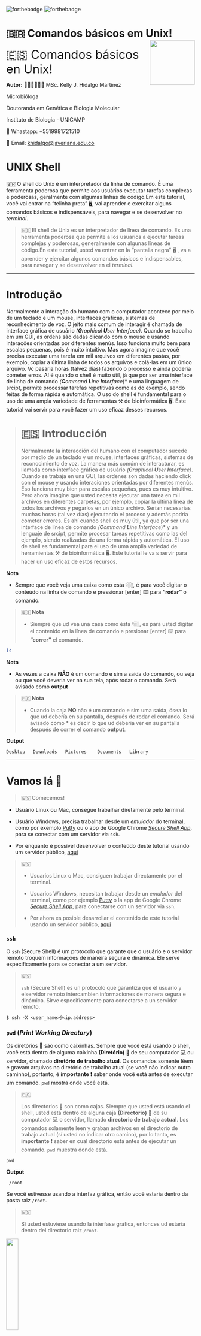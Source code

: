 
<!-- README.md is generated from README.Rmd. Please edit that file -->
<!-- badges: start -->

![forthebadge](https://img.shields.io/badge/GEMM-Building-orange)
![forthebadge](https://forthebadge.com/images/badges/built-with-science.svg)
<!-- badges: end -->

# 🇧🇷 Comandos básicos em Unix! <img src="imgs/1.png" align="right" width = "120px"/>

<font size=6> 🇪🇸 Comandos básicos en Unix! </font>

**Autor:** 👩🏻‍💻👩🏻‍🔬 MSc. Kelly J. Hidalgo Martinez

Microbióloga

Doutoranda em Genética e Biologia Molecular

Instituto de Biologia - UNICAMP

📱 Whastapp: +5519981721510

📧 Email: <khidalgo@javeriana.edu.co>

# UNIX Shell

🇧🇷 O shell do Unix é um interpretador da linha de comando. É uma
ferramenta poderosa que permite aos usuários executar tarefas complexas
e poderosas, geralmente com algumas linhas de código.Em este tutorial,
você vai entrar na “telinha preta” 🖥, vai aprender e exercitar alguns
comandos básicos e indispensáveis, para navegar e se desenvolver no
*terminal*.

> 🇪🇸 El shell de Unix es un interpretador de línea de comando. Es una
> herramenta poderosa que permite a los usuarios a ejecutar tareas
> complejas y poderosas, generalmente con algunas líneas de código.En
> este tutorial, usted va entrar en la “pantalla negra” 🖥 , va a
> aprender y ejercitar algunos comandos básicos e indispensables, para
> navegar y se desenvolver en el *terminal*.

------------------------------------------------------------------------

# Introdução

Normalmente a interação do humano com o computador acontece por meio de
um teclado e um mouse, interfaces gráficas, sistemas de reconhecimento
de voz. O jeito mais comum de interagir é chamada de interface gráfica
de usuário *(**G**raphical **U**ser **I**nterface)*. Quando se trabalha
em um GUI, as ordens são dadas clicando com o mouse e usando interações
orientadas por diferentes menús. Isso funciona muito bem para escalas
pequenas, pois é muito intuitivo. Mas agora imagine que você precisa
executar uma tarefa em mil arquivos em diferentes pastas, por exemplo,
copiar a última linha de todos os arquivos e colá-las em um único
arquivo. Vc pasaria horas (talvez dias) fazendo o processo e ainda
poderia cometer erros. Aí é quando o shell é muito útil, já que por ser
uma interface de linha de comando *(**C**ommand **L**ine
**I**nterface*)\* e uma linguagem de srcipt, permite processar tarefas
repetitivas como as do exemplo, sendo feitas de forma rápida e
automática. O uso do shell é fundamental para o uso de uma ampla
variedade de ferramentas ⚒ de bioinformática 🖥. Este tutorial vai servir
para você fazer um uso eficaz desses recursos.

> # 🇪🇸 Introducción
>
> Normalmente la interacción del humano con el computador sucede por
> medio de un teclado y un mouse, interfaces gráficas, sistemas de
> reconocimiento de voz. La manera más comúm de interacturar, es llamada
> como interface gráfica de usuário *(**G**raphical **U**ser
> **I**nterface)*. Cuando se trabaja en una GUI, las ordenes son dadas
> haciendo click con el mouse y usando interaciones orientadas por
> diferentes menús. Eso funciona muy bien para escalas pequeñas, pues es
> muy intuitivo. Pero ahora imagine que usted necesita ejecutar una
> tarea en mil archivos en diferentes carpetas, por ejemplo, copiar la
> última línea de todos los archivos y pegarlos en un único archivo.
> Serían necesarias muchas horas (tal vez días) ejecutando el proceso y
> además podría cometer errores. Es ahí cuando shell es muy útil, ya que
> por ser una interface de línea de comando *(**C**ommand **L**ine
> **I**nterface*)\* y un lenguaje de srcipt, permite procesar tareas
> repetitivas como las del ejemplo, siendo realizadas de una forma
> rápida y automática. El uso de shell es fundamental para el uso de uma
> amplia variedad de herramientas ⚒ de bioinformática 🖥. Este tutorial
> le va s servir para hacer un uso eficaz de estos recursos.

**Nota**

-   Sempre que você veja uma caixa como esta 👇🏼, é para você digitar o
    conteúdo na linha de comando e pressionar \[enter\] ⌨️ para
    **“rodar”** o comando.

> 🇪🇸 **Nota**
>
> -   Siempre que ud vea una casa como ésta 👇🏼, es para usted digitar el
>     contenido en la línea de comando e presionar \[enter\] ⌨️ para
>     **“correr”** el comando.

``` bash
ls
```

**Nota**

-   As vezes a caixa **NÃO** é um comando e sim a saída do comando, ou
    seja ou que você deveria ver na sua tela, após rodar o comando. Será
    avisado como **output**

> 🇪🇸 **Nota**
>
> -   Cuando la caja **NO** não é um comando e sim uma saída, ósea lo
>     que ud debería en su pantalla, después de rodar el comando. Será
>     avisado como \* es decir lo que ud deberia ver en su pantalla
>     después de correr el comando **output**.

**Output**

    Desktop   Downloads   Pictures    Documents   Library

------------------------------------------------------------------------

# Vamos lá :beginner:

> 🇪🇸 Comecemos!

-   Usuário Linux ou Mac, consegue trabalhar diretamente pelo terminal.

-   Usuário Windows, precisa trabalhar desde um *emulador* do terminal,
    como por exemplo
    [Putty](https://www.chiark.greenend.org.uk/~sgtatham/putty/latest.html)
    ou o app de Google Chrome [*Secure Shell
    App*](https://chrome.google.com/webstore/detail/secure-shell-app/pnhechapfaindjhompbnflcldabbghjo?hl=pt-BR),
    para se conectar com um servidor via `ssh`.

-   Por enquanto é possível desenvolver o conteúdo deste tutorial usando
    um servidor público,
    [aqui](https://bellard.org/jslinux/vm.html?url=alpine-x86.cfg&mem=192)

> 🇪🇸
>
> -   Usuarios Linux o Mac, consiguen trabajar directamente por el
>     terminal.
>
> -   Usuarios Windows, necesitan trabajar desde un *emulador* del
>     terminal, como por ejemplo
>     [Putty](https://www.chiark.greenend.org.uk/~sgtatham/putty/latest.html)
>     o la app de Google Chrome [*Secure Shell
>     App*](https://chrome.google.com/webstore/detail/secure-shell-app/pnhechapfaindjhompbnflcldabbghjo?hl=pt-BR),
>     para conectarse con un servidor via `ssh`.
>
> -   Por ahora es posible desarrollar el contenido de este tutorial
>     usando un servidor público,
>     [aqui](https://bellard.org/jslinux/vm.html?url=alpine-x86.cfg&mem=192)

### `ssh`

O `ssh` (Secure Shell) é um protocolo que garante que o usuário e o
servidor remoto troquem informações de maneira segura e dinâmica. Ele
serve especificamente para se conectar a um servidor.

> 🇪🇸
>
> `ssh` (Secure Shell) es un protocolo que garantiza que el usuario y
> elservidor remoto intercambien informaciones de manera segura e
> dinámica. Sirve especificamente para conectarse a un servidor remoto.

    $ ssh -X <user_name>@<ip.address>

### `pwd` (*Print Working Directory*)

Os diretórios 📁 são como caixinhas. Sempre que você está usando o shell,
você está dentro de alguma caixinha **(Diretório)** 📁 de seu computador
💻 ou servidor, chamado **diretório de trabalho atual**. Os comandos
somente lêem e gravam arquivos no diretório de trabalho atual (se você
não indicar outro caminho), portanto, é **importante** :exclamation:
saber onde você está antes de executar um comando. `pwd` mostra onde
você está.

> 🇪🇸
>
> Los directorios 📁 son como cajas. Siempre que usted está usando el
> shell, usted está dentro de alguna caja **(Directorio)** 📁 de su
> computador 💻 o servidor, llamado **directorio de trabajo actual**. Los
> comandos solamente leen y graban archivos en el directorio de trabajo
> actual (sí usted no indicar otro camino), por lo tanto, es
> **importante** :exclamation: saber en cual directorio está antes de
> ejecutar un comando. `pwd` muestra donde está.

    pwd

**Output**

     /root

Se você estivesse usando a interfaz gráfica, então você estaria dentro
da pasta raiz `/root`.

> 🇪🇸
>
> Sí usted estuviese usando la interfase gráfica, entonces ud estaria
> dentro del directorio raiz `/root`.

<img src="imgs/folder.png" align="center" width = "25%"/>

Na figura se mostra graficamente o output do comando `pwd`.

> 🇪🇸 La figura muestra graficamente el output del comando `pwd`.

### Sintaxe dos comandos

`comando [opção] [arquivo]`

O comando é separado das opções (ou argumentos, flags) e do arquivo 📄
por um espaço. Os argumentos podem mudar o comportamento do comando. E o
arquivo 📄 fala pro comando sobre o que vai a operar (p.e. arquivos 📄 e
diretórios 📁). As vezes argumentos e o arquivo 📄 são chamados de
**parâmetros**. Um comando pode ter mais de um argumento e/ou arquivos 📄
e também poderia não ter nemhum dos dois. As opções usualmente tem um
traço e uma letra (p.e. `-h`) ou dois traços e uma palavra (p.e.
`--help`), **sem** espaço entre o(s) traço(s) e a letra/palavra. Vamos
ver com exemplos práticos.

**Importante:**:exclamation: a linguagem usada no UNIX é sensível a
letras maiúsculas e minúsculas (*case sensitive*), é um erro comúm.
**Fique atento sempre** :exclamation:

> 🇪🇸
>
> El comando es separado de las opciones (o argumentos, flags) e do
> archivo 📄 por un espacio. Los argumentos pueden mudar el
> comportamiento del comando. Y el archivo 📄 indica para el comando
> sobre lo que va a operar (p.e. archivos 📄 y directorios 📁). A veces
> los argumentos y el archivo 📄 son llamados de **parámetros**. Un
> comando puede tener más de un argumento y/o archivos 📄 y también
> podria no tener ninguno de los dos. Las opciones usualmente tienen un
> guión y una letra (p.e. `-h`) o dos guiones y una palabra (p.e.
> `--help`), **sin** espacio entre lo(s) guion(es) y la letra/palabra.
> Vamos a ver con ejemplos prácticos.
>
> **Importante:**:exclamation: el lenguaje usado en UNIX es sensible a
> letras mayúsculas e minúsculas (*case sensitive*), es un error común.
> **Siempre atento** :exclamation:

### `ls` Listar

Com o comando `ls` você pode ver (listar) o que tem dentro do
**diretório atual de trabalho** 📁

> 🇪🇸
>
> Con el comando `ls` ud puede ver (listar) lo que hay dentro del
> **directorio actual de trabajo** 📁.

    ls 

**Output**

    bench.py    hello.c     hello.js    readme.txt

Se você estiver usando o servidor público que foi indicado, esse seria o
resultado. Dentro da pasta `/root` estão os arquivos
`bench.py hello.c hello.js readme.txt`.

> 🇪🇸
>
> Sí ud está usando el servidor público que fue indicado, ese sería el
> resultado. Dentro del directorio `/root` están los archivos
> `bench.py hello.c hello.js readme.txt`.

Graficamente:

<img src="imgs/folder2.png" align="center" width = "85%"/>

Vocẽ pode usar o **argumento** `-F` para indicar para o comando `ls` que
mostre o que é cada elemento (diretório ou arquivo). `/` significa que é
uma pasta 📁, o `*` qué um executável e se não tiver simbolo nenhum
significa é uma arquivo 📄.

O ***flag*** 🚩 `--help` 🆘 é bem importante:exclamation:, e ele pode ser
usado em **qualquer** comando. Ele mostra mais informação sobre o
comando, e como usar ele 🤙🏼. Explore o menu help.

> 🇪🇸
>
> Usted puede usar el **argumento** `-F` para indicar para el comando
> `ls` que muestre lo que es cada elemento (directorio o archivo). `/`
> significa que es un directorio 📁, el `*` significa que es un archivo
> ejecutable y sí no tiene ningún símbolosignifica que es un archivo 📄.
>
> El ***flag*** 🚩 `--help` 🆘 es bien importante:exclamation:, y puede
> ser usado en **cualquier** comando. El muestra más información sobre
> el comando, y como usarlo 🤙🏼. Explore o menú help

Outros **flags** 🚩 interessantes são: `ls -l`, que lista o conteúdo da
pasta 📁 com informações extras, como as permisões, o tamanho, a data 📅 e
hora 🕙 de criação, e o nome de cada um dos elementos. `ls -a` que lista
todos os arquivos incluídos os ocultos. `ls -t` lista os arquivos em
ordem cronolôgica.

> 🇪🇸
>
> Otros **flags** 🚩 interesantes son: `ls -l`, que lista el contenido de
> la carpeta 📁 con informaciones extras, como los permisos, el tamaño,
> la fecha 📅 y hora 🕙 de creación, y el nombre de cada uno de los
> elementos.`ls -a` que lista todos los archivos incluídos los ocultos.
> `ls -t` lista los archivos en orden cronológica.

    ls -l

**Output**

    -rw-r--r--    1 root     root           114 Jul  5  2020 bench.py
    -rw-r--r--    1 root     root            76 Jul  3  2020 hello.c
    -rw-r--r--    1 root     root            22 Jun 26  2020 hello.js
    -rw-r--r--    1 root     root           151 Jul  5  2020 readme.txt

**Permissões** As permissões se devem entender assim: d = diretório rwx
= *read, write* e *execute* Se deve ler de três em três caracteres.
Assim, no nosso exemplo acima, nenhum dos elementos são diretorios
porque não iniciam com a letra d. A primeira tripleta tem as letras r e
w, ou seja o usuário pode ler e escrever esses elementos. A segunda tem
somente a letra r, ou seja o grupo (podem ser criados grupos de
usuários) só pode ler esses arquivos. Por último, a última tripleta,
também só tem a letra r, ou seja **todos** os usuários só podem ler os
elementos listados.

> 🇪🇸
>
> Los permisos se deben entender así: d = Directorio rwx = *read, write*
> y *execute* Se deben leer de tres en tres caracteres. Así, en nuestro
> ejemplo de arriba, ninguno de los elementos son directorios porque no
> inician con la letra d. La primera tripleta tiene las letras r e w, o
> sea el usuario puede leer y escribir esos elementos. La segunda tiene
> solamente la letra r, o sea el grupo (pueden ser creados grupos de
> usuarios) solo pueden leer esos archivos. Por último, la última
> tripleta, también solo tiene a letra r, o sea **todos** los usuarios
> solo pueden leer los elementos listados.

### `mkdir` Make Dir

Você já aprendeu a explorar pastas 📁 e arquivos 📄, agora vai aprender
como se criam eles. O comando `mkdir` serve para criar pastas 📁. Vamos
criar várias 📁📁

> 🇪🇸
>
> Usted ya aprendió a explorar carpetas 📁 y archivos 📄, ahora va a
> aprender como se crean. El comando `mkdir` sirve para crear carpetas
> 📁. Vamos a crear varias 📁📁

    # Cria uma pasta chamada dados
    mkdir dados
    # Cria uma pasta chamada analises
    mkdir analises tutorial
    # Lista o conteúdo 
    ls -F

**Output**

    analises/   bench.py    dados/      hello.c     hello.js    readme.txt  tutorial/

Perceba que: 1) pode criar mais de uma pasta por linha de comando e 2)
pode diferenciar o que é arquivo de pasta, pois as pastas estão de color
azul e com uma `/` no final.

> 🇪🇸
>
> Note que: 1) puede crear más de una carpeta por línea de comando y 2)
> puede diferenciar los archivos de los directorios, pues éstos están de
> color azul y con una `/` al final.

Usando o comando `tree` você pode ver “graficamente” a organização dos
diretórios e arquivos dentro do diretório atual.

> 🇪🇸
>
> Usando el comando `tree` puede ver “graficamente” la organización de
> los directorios y archivos dentro del directorio actual.

<img src= "imgs/tree.png" align="center" width= "70%"/>

Igual a:

<img src="imgs/folder3.png" align="center" width="75%"/>

#### *Tips*

-   Não 🚫 use espaços nos nomes de suas 📁 ou arquivos 📄 (p.e. ~~coleta
    2020~~). Sempre separe as palavras com `-`, `_` ou com maiúsculas
    (p.e. `coleta_2020`, `coleta-2020` ou `coletaMaio` 👍🏼)
-   Não 🚫 comece nomes com `-`
-   Dê para seus elementos nomes facíes de lembrar e esrcever e que
    desrcevam o que contém.
-   Não use caracteres espaciais :face\_with\_symbols\_on\_mouth:

> 🇪🇸
>
> -   No 🚫 use espacios en los nombres de sus carpetas 📁 o archivos 📄
>     (p.e. ~~coleta 2020~~). Siempre separe las palabras con `-`, `_` o
>     con mayúsculas (p.e. `coleta_2020`, `coleta-2020` o `coletaMaio`
>     👍🏼)
>
> -   No 🚫 comience nombres con `-`
>
> -   Assigne para sus elementos nombres fáciles de recordar y esrcibir
>     y que desrciban lo que contienen.
>
> -   Não use caracteres espaciais :face\_with\_symbols\_on\_mouth:

### `cd` Change Directory

O comando `cd` serve para trocar de **diretório atual de trabalho** 📁.
Vai no diretório `dados/`

> 🇪🇸
>
> El comando ‘cd’ sirve para cambiar de **directorio actual de trabajo**
> 📁. Vaya al directorio `dados/`

    cd dados/

Confirme onde você está com o comando `pwd`

Para voltar ao diretório anterior…

> 🇪🇸
>
> Condirme donde está con el comando `pwd`
>
> Para volver al directorio anterior

    cd ..

O `..` significa diretório que contém o diretório atual (um diretório
para cima). Confere com:

> 🇪🇸
>
> El `..` significa: directorio que contiene el directorio actual (o sea
> un directorio arriba). Confirme con:

    pwd

**Output**

    /root/dados/

Agora entre na pasta 📁 `analises/` e crie outra 📁 chamada `coleta_2020`,
confira com `ls`

> 🇪🇸
>
> Ahora entre en la carpeta 📁 `analises/` e crie otra 📁 llamada
> `coleta_2020`, confirme con `ls`

    ## Troque de pasta
    cd analises/
    ## Crie a nova pasta
    mkdir coleta_2020
    ## Confira
    ls

**Output**

    coleta_2020/

<img src="imgs/coleta.png" align="center" width="50%" />

Agora entre na pasta que acabou de criar usando o comando `cd` e
verifique onde você está com `pwd`, depois volte para sua pasta base
`root/` 📁 e verifique novamente.

Ao finalizar esses comandos todos você deve obter uma organização de
pastas assim:

> 🇪🇸
>
> Ahora entre a la carpeta que acabó de crear usando el comando `cd` e
> verifique donde está con `pwd`, después regrese para el directorio
> base `root/` 📁 y verifique nuevamente.
>
> Al finalizar esos comandos ud deberá obtener una organización de
> carpetas así:

<img src="imgs/tree2.png" align="center" width="50%" />

Por último volte para `/root/analises/coleta_2020` usando `cd` em uma
linha só. Confirme con `pwd`. Volte novamente para pasta raiz em uma
linha de comando só. **Dica**, lembre que `..` significa o diretório de
cima.

> 🇪🇸
>
> Por último vuelva a la carpeta `root/analises/coleta_2020` usando `cd`
> en una línea de comando solamente. Confirme con `pwd`. Vuelva
> nuevamente para la carpeta raíz también con solo una línea de comando.
> **Pista**, recuerde que `..` significa directorio de arriba.

#### *Dica* ️

Você pode usar a tecla Tab :keyboard: para autocompletar as palavras.
Assim, economiza tempo ⏳, e evita erros de esrcita, porque o sistema 💻
só vai completar nomes que existam no 📁 **diretório atual de trabalho**.
Só tem que esrcever as primeiras letras da palavra, p.e col:

> 🇪🇸
>
> Usted puede usar la tecla Tab :keyboard: para autocompletar las
> palabras. Así, economiza tiempo ⏳, y evita errores de digitación ,
> porque el sistema solo va a completar los nombres que existan en el
> **directorio actual de trabajo**.
>
> Solo tiene que esrcibir las primeras letras de la palabra. p.e. col:

    ## Troque de pasta
    cd analises/col

Oprima :keyboard: \[Tab\]. Automaticamente se não existir nemhum outro
elemento que comece por “col”, vai ser completada a palavra
coleta\_2020.

> 🇪🇸
>
> Oprima :keyboard: \[Tab\]. Automáticamente se no existe ningún otro
> elemento que comience por “col”, la palabra coleta\_2020 va a ser
> autocompletada.

**Output**

``` coffeesrcipt=
cd analises/coleta_2020
```

Se existir outro elemento que comece com “col” (p.e. coleta\_2020,
coleta\_2019), você pode oprimir duas vezes Tab :keyboard: e o sistema 💻
vai mostrar as palavras com aquele começo.

> 🇪🇸
>
> Sí por alguna razón existe otro elemento que también comience com
> “col”, oprima dos vezes Tab :keyboard: e el sistema va a mostrar las
> opciones de palabras que inicien con “col”.

    ## Estando em analises/ crie uma pasta chamada coleta_2019
     mkdir coleta_2019

Agora, você quer entrar nessa pasta nova. Use o comando `cd` para trocar
de pasta e use \[Tab\] \[Tab\] para o sistema te mostrar as opções com o
começo “col”.

> 🇪🇸
>
> Ahora, usted quiere entrar en esa pasta nueva. Use el comando `cd`
> para cambiar de carpeta y use \[Tab\] \[Tab\] para que el sistema
> muestre las opciones con comienzo “col”.

    cd col

\[Tab\] \[Tab\]

<img src="imgs/tabtab.png" align="center" width="50%" />

### `nano` (editor de texto)

**Sintaxe** `nano <nome_do_arquivo>`

Agora você vai criar um arquivo 📄 `test.txt` dentro da pasta 📁
`tutorial/`.

> 🇪🇸
>
> Ahora ud va a crear un archivo 📄 `test.txt` dentro de la carpeta 📁
> `tutorial/`

    ## Troque de pasta
    cd tutorial/
    ## Abra o editor de texto nano 
    nano test.txt

Quando abrir o editor de texto, escreva: “Este é um teste” e feche o
arquivo com \[Ctrl + o\] para gravar. Na linha branca embaixo o editor
de texto perguntará se quer manter o nome que você deu no começo
`test.txt`. \[Enter\] para confirmar. \[Ctrl + x\] para sair. Confira
que o arquivo foi criado com o comando `ls`.

Se vc quiser entrar de novo no arquivo e modificá-lo deve usar de novo o
comando `nano test.txt`.

> 🇪🇸
>
> Cuando abrir el editor de texto, escriba: “Este es un test” y cierre
> el archivo con \[Ctrl + o\] para salvar. En la línea blanca abajo, el
> editor de texto preguntará sí quiere mantener el nombre que le dio al
> comienzo `test.txt`. \[Enter\] para confirmar. \[Ctrl + x\] para
> salir. confirme que el archivo fue creado con el comando `ls`.
>
> Sí ud quiere entrar de nuevo al arquivo y modificarlo, deve usar el de
> nuevo el comando `nano test.txt`.

### `mv` move

O comando `mv` serve para mover arquivos 📄 de uma pasta 📁 a outra 📁.
Além este comando também pode ser usado para mudar os nomes dos
elementos. Para mover um arquivo de uma pasta 📁 a outra 📁 a **sintaxe**
do comando é: `mv arquivo.txt novapasta/`. Em nosso exemplo:

> 🇪🇸
>
> El comando `mv` sirve para mover Archivos 📄 de una carpeta 📁 a otra 📁.
> Además este comando también puede ser usado para cambiar los nombres
> de los elementos. Para mover un archivo de una carpeta 📁 a otra 📁 la
> **sintaxis** del comando es: `mv arquivo.txt novapasta/`. En nuestro
> ejemplo:

    mv test.txt ../dados/
    ## Confira
    ls ../dados/

Usou `../`, porque você estava dentro da pasta 📁`/root/tutorial/` e
precisava voltar para 📁 `/root/` (📁 pasta acima da `tutorial/`) para
continuar o caminho para 📁 `dados/`.

Agora use o comando `mv` para trocar o nome do arquivo 📄 `test.txt` por
`prova.txt`. **Sintaxe** `mv nomedoarquivo.txt novonomedoarquivo.txt`

> 🇪🇸
>
> Ud usó `../`, porque ud estaba dentro de la carpta 📁 `/root/tutorial/`
> y necesitaba volver para 📁 `/root/` (📁 carpta arriba de `tutorial/`)
> para continuar el camino para 📁 `dados/`.
>
> Ahora use el comando `mv` para cambiar el nombre del archivo 📄
> `test.txt` por `prova.txt`. **Sintaxis**
> `mv nomedoarquivo.txt novonomedoarquivo.txt`

    ## Troque de pasta
    cd ../dados/
    ## Confira
    ls

**Output**

    test.txt

    ## Mude o nome do arquivo
    mv test.txt prova.txt
    ## Confira
    ls

**Output**

    prova.txt

### `cp` copy

O comando `cp` é similar ao `mv`, mas ele cópia o arquivo 📄 ao invés de
mover ele. Agora vai copiar o arquivo `/root/dados/prova.txt` na pasta
`/root/análises/`. **ATENCÃO:exclamation:! Vai fazer isso desde sua** 📁
**inicial** `/root/`.

> 🇪🇸
>
> El comando `cp` es similar a `mv`, pero él copia el archivo 📄 en vez
> de moverlo. Ahora copie el archivo `/root/dados/prova.txt` en la
> carpeta `/root/análises/`. **ATENCIÓN:exclamation:! Haga eso desde el
> directorio inicial** `/root/`.

**Sintaxe**
`cp diretorio/nomedoarquivo.txt novodiretorio/nomedoarquivo.txt`

    ## Onde estou?
    pwd

**Output**

    /root/dados/

Não esqueça o **tip** 💁🏻‍♀️ de usar \[Tab\]

> 🇪🇸
>
> No olvide del **tip** 💁🏻‍♀ de usar \[Tab\]

    ## Cópiar o arquivo
    cp dados/prova.txt análises/
    ##Confira
    ls dados/

**Output**

    prova.txt

    ## Listar
    ls análises/

**Output**

    coleta_2019   coleta_2020   prova.txt

Você pode usar o comando `cp` para copiar vários arquivos 📄📄 em uma
linha de comando só.

> 🇪🇸
>
> Ud puede usar el comando `cp` para copiar varios archivos 📄📄 en una
> línera de comando solamente.

**Sintaxe** `cp arquivo1.txt arquivo2.txt arquivo3.txt pasta/`

### `rm` remove

Com o comando `rm` você pode remover arquivos 📄 e/ou pastas📁.
**CUIDADO!!**:exclamation: **PRECAUÇÃO**:exclamation: este comando não
tem volta atrás, uma vez você oprima \[enter\] não tem como recuperar o
arquivo 📄 ou pasta 📁, então revise e pense bem antes de rodar este
comando.

> 🇪🇸
>
> Con o comando `rm` ud puede remover archivos 📄 y/o carpetas 📁.
> **CUIDADO**:exclamation: **PRECAUCIÓN**:exclamataion: este comando no
> tiene reversa, una vez ud oprima \[enter\] no hay como recuperar el
> archivo 📄 ou carpeta 📁, entonces revise y piense bien antes de rodar
> este comando.

**Sintaxe**

`rm diretorio/nomedoarquivo.txt`

Você vai deletar o arquivo `prova.txt` da pasta 📁 `/root/dados`. Se
precisar, use o comando `pwd` para conferir em que pasta você está.

> 🇪🇸
>
> Ud va a remover el archivo `prova.txt` de la carpeta 📁 `/root/dados`.
> Sí necesita, use el comando `pwd` para confirmar en que directorio
> está.

    ## Remover desde /root/
    rm dados/prova.txt
    ## Confira
    ls

**Output**

Para eliminar uma pasta 📁 você precisa do **flag** 🚩`-r`. Elimine a
pasta 📁 `dados/`

    ## Remover a pasta
    rm -r dados/

### Outros comandos

Para os seguintes comandos vamos criar dois novos arquivos de texto 📄📄
chamados `bssA_1.txt` e `bssA_2.txt`, em cada um vamos a colar uma
sequência do gene *bssA* que codifica para a enzima *Benzylsuccinate
synthase*.

> 🇪🇸
>
> Para los siguientes comando vamos a crear dos nuevos archivos de texto
> llamados `bssA_1.txt` y `bssA_2.txt`, en cada uno vamos a pegar una
> secuencia del gen *bssA* que codifica para la enzima *Benzylsuccinate
> synthase*.

    ## Trocar de pasta
    cd tutorial/
    ##Abrir o editor de texto nano
    nano bssA_1.txt

Copie a sequência
[aqui](https://www.ncbi.nlm.nih.gov/nuccore/MW762608.1?report=fasta).
**Atenção:** O comando de teclas :keyboard: \[Ctrl + V\] não funciona no
terminal de Linux. Use \[Ctrl + Shift + V\]. Se voce estiver no servidor
público, use o click direito do mouse na caixinha abaixo da tela preta,
onde fala: *Paste Here*, para copiar o texto.

Salve e feche o editor. Se quiser pude conferir que o arquivo foi criado
com o comando `ls`, e entrando no arquivo com o comando `nano` e o nome
do arquivo.

> 🇪🇸
>
> Copie la secuencia desde
> [aqui](https://www.ncbi.nlm.nih.gov/nuccore/MW762608.1?report=fasta).
>
> **Atención:** El comando de teclas :keyboard: \[Ctrl + V\] no funciona
> en el terminal de Linux. Use \[Ctrl + Shift + V\]. Sí usted está desde
> el servidor público, use el click derecho del mouse en la cajita abajo
> de la pantalla negra, donde dice: *Paste Here*, para copiar el texto.
>
> Salve y cierre el editor. Sí quiere, puede confirmar que el archivo
> fue creado con el comando `ls`, y entrando en el archivo con el
> comando `nano` e el nombre del archivo.

    ## Abrir o editor de texto nano
    nano bssA_1.txt

Repita o processo para criar o arquivo `bssA_2.txt` copiando esta
[sequência](https://www.ncbi.nlm.nih.gov/nuccore/FJ810633.1?report=fasta)

> 🇪🇸
>
> Repita el proceso para crear el archivo `bssA_2.txt` copiando ésta
> [secuencia](https://www.ncbi.nlm.nih.gov/nuccore/FJ810633.1?report=fasta).

### `less`

Este comando serve para imprimir na tela o conteúdo de um arquivo 📄 que
cabe em uma tela só. Para sair digite `q`

> 🇪🇸
>
> Este comando serve para imprimir en la pantalla el contenido de un
> archivo. Para salir digite `q`

    less bssA_1.txt

Para sair \[Ctrl + c\]

### `head`

Mostra as primeiras 10 linhas do arquivo

    head bssA_2.txt

### `tail`

Mostra as últimas 10 linhas do arquivo

    tail bssA_2.txt

Se você quiser aumentar o número de linhas que esses dois últimos
comandos mostram você pode adicionar um argumento com o número de linhas
que quer imprimir na tela.

> 🇪🇸
>
> Sí ud quiere, puede aumentar el número de líneas que esos dos últimos
> comandos muestran, adicionado un argumento con el número de líneas que
> desee imprimir en la pantalla.

    ## Últimas 12 linhas
    tail -12 bssA_1.txt
    ## Primeiras 13 linhas
    head -13 bssA_2.txt

### `cat` concatenate

Este comando serve para juntar dos 📄 📄 arquivos num só. Muito útil para
juntar arquivos 📄 `.fasta` com sequencias.

> 🇪🇸
>
> Este comando sirve para juntar dos archivos en uno. Es muy útil para
> juntar archivos tipo `.fasta` con secuencias.

    ## Concatenar
    cat bssA_1.txt bssA_2.txt > bssA_all.txt
    ## Confira
    ls

No exemplo anterior, foram concatenados os arquivos `bssA_1.txt` e
`bssA_2.txt` dentro do arquivo `bssA_all.txt`.

> 🇪🇸
>
> En el ejemplo anterior, fueran concatenados los archivos `bssA_1.txt`
> y `bssA_2.txt` dentro del archivo `bss_all.txt`.

### `wc` Word count

Este comando serve para contar as linhas, palavras ou caracteres dos
arquivos 📄.

> 🇪🇸
>
> Este comando sirve para contar las líneas, palabras o caracteres de
> los archivos.

    ## Contar linhas, palavras e caracteres
    wc bssA_1.txt

**Output**

    28        36      1907 bssA_1.txt

Então, o arquivo 📄 `bssA_1.txt` tem 28 linhas, 36 palavras e 1907
caracteres.

### `grep`

Com o `grep` você pode procurar um padrão dentro de um arquivo 📄. Por
exemplo num arquivo 📄 de sequencias `.fasta` cada sequencia começa com o
simbolo `>` ou poderia procurar uma sequência de nucleótideos especifica
(p.e. ATCTTGCA).

> 🇪🇸
>
> Com o `grep` ud puede buscar un patrón dentro de un archivo. Por
> ejemplo en un archivo de secuencias `.fasta` cada secuencia comienza
> con el simbolo `>` o podria buscar una secuencia de nucleótidos
> específica (p.e. ATCTTGCA)

    grep -c '>' bssA_2.txt

    grep -c 'CGA' bssA_1.txt

o flag `-c` é para que o comando só mostre o número de linhas que fazem
*match* com o que está sendo procurado.

O `grep` tem vários flags diferentes, lembre-se que pode conhecer todos
eles digitando `grep --help` para entrar no menu de ajuda do comando.

> 🇪🇸
>
> El *flag* `-c` es para que el comando solo muestre el número de líneas
> que hacen *match* con lo que está siendo procurado.
>
> El comando `grep` tiene varios *flags* diferentes, recuerde que puede
> conocer todos ellos digitando `grep --help` para entrar en el menú de
> ayuda del comando.

### `find`

Com o comando `find` você pode procurar arquivos 📄 com uma palavra
chave.

> 🇪🇸
>
> Con el comando `find` ud puede buscar archivos con una palabra clave.

    ## Procurar
    find . -name '*.txt'

Leia o comando assim: procurar no **diretório atual de trabalho** (`.`)
📁 qualquer arquivo 📄 que termine com `.txt`. O simbolo `*` significa
qualquer caracter. Se você escrever `bss*`, o sistema vai entender que
você está interessado em qualquer elemento que comece com “bss”.

> 🇪🇸
>
> Lea el comando así: buscar en el \``directorio actual de trabajo`
> cualquier archivo que termine con `*.txt`. El simbolo `*` significa
> cualquier caracter. Sí ud escribe \`bss\*, el sistema va a entender
> que ud está interesado en cualquier elemente que comience con “bss”.

**Output**

    ./bssA_1.txt
    ./bssA_2.txt
    ./bssA_all.txt

Você poderia procurar a palavra em qualquer pasta 📁 do pc modificando o
comando. Procure todos os arquivos terminados em ‘.py’ na pasta raíz
`/root/`.

    ## Procurar
    find ../ -name "*.py"

**Output**

    ../bench.py

Outros exemplos:

    find ../dados/ -name 'prova*' #procura arquivos que começam com prova dentro da pasta /root/dados/
    find ../dados/ -iname 'prova*' #igual mas ignora se é mauscúlas ou minuscúlas.

### `wget`

O comando `wget` serve para fazer *download* de arquivos 📄 na web e
armazenar no 📁 **diretório atual de trabalho**, muito útil para
descarregar bases de dados.

> 🇪🇸
>
> El comando `wget` sirve para hacer *download* de archivos en la web y
> almacenarlos en el **directorio actual de trabajo**, es muy útil para
> descargar bases de datos.

**Sintaxe**

    wget https://enderecoweb.com

### `gzip`

Este comando é para compactar e descompactar arquivos 📄.

    ## Comprimir
    gzip tutorial/*

Assim, o `gzip` compactou todos os arquivos que estão dentro de
`tutorial/`. Use o comando `ls` para observar a nova extensão dos
arquivos.

> 🇪🇸
>
> Así, el comando `gzip` compactó todos los archivos que están dentro de
> la carpeta `tutorial/`. Use el comando `ls` para observar la nueva
> extensión de los archivos.

Para descompactar o comando é:

    ## Descomprimir
    gzip -d tutorial/bssA_all.txt.gz

### Comandos útiis de Linux

    df    # Mostra o espaço em disco
    free -g     # info da memória
    uname -a    # Mostra a informação da máquina
    du -sh    # mostra o espaço usado em disco
    du sh *     # mostra o espaço usado em disco por arquivos e/ou diretórios 
    du -s * | sort -nr    # Mostra o espaço usado em disco por arquivos e/ou dirétorios ordenados por tamanho
    top     # Mostra o top de consumidores de memoria e CPU 
    who     # Mostra quem está logado no sistema
    ps    # Mostra os processos rodando pelo usuário
    ps -e     # Mostra todos os processos rodando no sistema
    ps -o %t -p <pid>     # Mostra quanto tempo leva rodando um determinado proceso (pid)
    kill <pid>    # Mata o processo
    paste <arquivo1> <arquivo2> > <arquivo.saida>     # Junta linhas de arquivos e separa por tabs (muito últi para tabelas)
    cmp <arquivo1> <arquivo2>     # Mostra em que os dois arquivos são idénticos
    diff <arquivo1> <arquivo2>    # Mostra as diferenças entre os dois arquivos
    csplit -f out fasta_batch "%^>%" "/^>/" "{*}"     # Divide um arquivo fasta em varios arquivos a cada '>' (cada nova sequência)

    sort -k 2,2 -k 3,3n arquivo.in > arquivo.out    # ordena a tabela, a coluna 2 alfabeticamente e a coluna 3 numericamente, -k para coluna, -n para numerico
    join -1 1 -2 1 <tabala1> <tabela2>    # Junta duas tabelas baseado nos números especificados das colunas. Da tabela1 a coluna 1 e da tabela 2 a coluna2. Se asume que as tabelas estão ordenadas.

### `screen`

O screen è uma aplicação desenvolvida para Linux, que tem como objetivo
a multiplexação de terminais. Ou seja, ele divide o terminal físico em
várias sessões virtuais. Funciona assim, se você trabalhar em uma sessão
do terminal enquanto usa o `screen`, quando vc deligar o seu computador,
a sessão ficará rodando e você poderá voltar acessar a ela.

> 🇪🇸
>
> Screen es una aplicación desarrollada para Linx, que tiene como
> objetivo la multiplexación de temrinales. O sea, él divide el temrinal
> físico en varias sesiones virtuales. Funciona así, sí ud está
> trabajando en una sesión del terminal, usando screen, cuando apague su
> computador, la sesión continuará corriendo los procesos y ud podrá
> volver a acceder a ella.

Para iniciar uma nova sessão de screen, é só digitar na linha de comando
`screen`. Aparecerá um texto na tela, pode apertar \[enter\]. Desse
jeito o sistema criará uma nova sessão virtual e o nome dessa sessão
será asignado pelo sistema. No entanto, se você quiser pode dar o nome
na sessão então deve começar com o seguiente comando:

> 🇪🇸
>
> Para iniciar una nueva sesión de screen, es solo digitar en la línea
> de comando `screen`. Aparecerá un texto en la pantalla, puede apretar
> \[enter\]. De esa manera el sistema criará una neuva sesión virtual e
> el nombre de esa sesión será asignado por el sistema. Sin embargo, sí
> ud quiere puede darle un nombre a la sesión, para eso es necesario
> comenzar con el siguiente comando:

    screen -S mysesson

Para sair da sessão mantenha apertado \[Ctrl\], emseguida aperte \[a\]
seguido de \[d\]. Para voltar na sessão use os seguintes comandos:

    screen -ls # lista as sessões ativas
    screen -r nomedasessão # entra na sessão desejada

Para eliminar a sessão aperte \[Ctrl + d\]

### Scripts simples de uma linha de comando

Para renomear muitos arquivos *.old a *.new. PAra testar primeito,
susbtituia `do mv` por `do echo mv`.

    for i in *.input; do mv $i ${i/\.old/\.new}; done
    for i in *\ *; do mv "$i" "${i// /_}"; done # Substitui espaços em nomes de arquivos por underscores

### `scp` Secure Copy Between Machines

`scp` é um comando que serve para copiar elementos entre o servidor e
seu computador e viceversa.

**Sintaxe** `scp source target`

Então, vamos supor que você quer copiar um arquivo que está no servidor
para seu computador:

    scp user@ip.adress:caminho/ao/arquivo.txt caminho/no/seu/pc

E se fosse ao contrário:

    scp caminho/no/seu/pc/arquivo.txt user@ip.adress:caminho/onde/quer/copiar/no/servidor/

Se você quer copiar um diretório completo basta colocar o *flag* `-r`
após `scp`

### Compressão e descompressão de arquivos

Além de `gzip`, existem outros tipos de compressão de arquivos, tais
como `.tar` e `.zip`.

**Compressão**

    tar -cvf arquivo.tar meudiretorio/ #comprime meudiretorio, e o nome do arquivo comprimido será arquivo.tar
    zip -r meudiretorio.zip meudiretorio/ #comprime o diretório meudiretorio/ em um arquivo chamado meudiretorio.zip

**Visualizar**

    tar -tvf arquivo.tar

**Extrair**

    tar -xvf arquivo.tar
    unzip meudiretorio.zip

**FIM**
